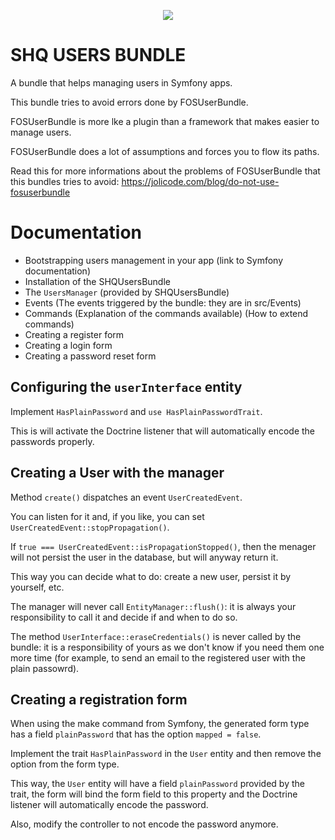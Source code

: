 <p align="center">
    <a href="http://www.serendipityhq.com" target="_blank">
        <img src="http://www.serendipityhq.com/assets/open-source-projects/Logo-SerendipityHQ-Icon-Text-Purple.png">
    </a>
</p>

SHQ USERS BUNDLE
================

A bundle that helps managing users in Symfony apps.

This bundle tries to avoid errors done by FOSUserBundle.

FOSUserBundle is more lke a plugin than a framework that makes easier to manage users.

FOSUserBundle does a lot of assumptions and forces you to flow its paths.

Read this for more informations about the problems of FOSUserBundle that this bundles tries to avoid: https://jolicode.com/blog/do-not-use-fosuserbundle

# Documentation

- Bootstrapping users management in your app (link to Symfony documentation)
- Installation of the SHQUsersBundle
- The `UsersManager` (provided by SHQUsersBundle)
- Events (The events triggered by the bundle: they are in src/Events)
- Commands (Explanation of the commands available) (How to extend commands)
- Creating a register form
- Creating a login form
- Creating a password reset form

## Configuring the `userInterface` entity

Implement `HasPlainPassword` and `use HasPlainPasswordTrait`.

This is will activate the Doctrine listener that will automatically encode the passwords properly.

## Creating a User with the manager

Method `create()` dispatches an event `UserCreatedEvent`.

You can listen for it and, if you like, you can set `UserCreatedEvent::stopPropagation()`.

If `true === UserCreatedEvent::isPropagationStopped()`, then the menager will not persist the user in the database, but will anyway return it.

This way you can decide what to do: create a new user, persist it by yourself, etc.

The manager will never call `EntityManager::flush()`: it is always your responsibility to call it and decide if and when to do so.

The method `UserInterface::eraseCredentials()` is never called by the bundle: it is a responsibility of yours as we don't know if you need them one more time (for example, to send an email to the registered user with the plain passowrd).

## Creating a registration form

When using the make command from Symfony, the generated form type has a field `plainPassword` that has the option `mapped = false`.

Implement the trait `HasPlainPassword` in the `User` entity and then remove the option from the form type.

This way, the `User` entity will have a field `plainPassword` provided by the trait, the form will bind the form field to this property and the Doctrine listener will automatically encode the password.

Also, modify the controller to not encode the password anymore.
